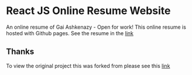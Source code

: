 # React JS Online Resume Website

An online resume of Gai Ashkenazy - Open for work!
This online resume is hosted with Github pages.
See the resume in the [link](https://gaiashk.github.io/gai-ashkenazy-online-resume/)

## Thanks
To view the original project this was forked from please see this [link](https://github.com/tbakerx/react-resume-template)

